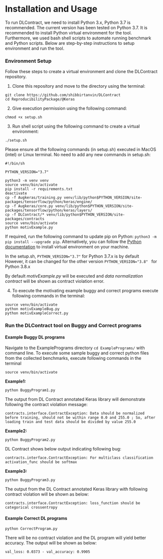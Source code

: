 # Installation and Usage

To run DLContract, we need to install Python 3.x, Python 3.7 is recommended. The current version has been tested on Python 3.7. It is recommended to install Python virtual environment for the tool. Furthermore, we used bash shell scripts to automate running benchmark and Python scripts. Below are step-by-step instructions to setup environment and run the tool.

### Environment Setup

Follow these steps to create a virtual environment and clone the DLContract repository.

1. Clone this repository and move to the directory using the terminal:

```
git clone https://github.com/shibbirtanvin/DLContract
cd ReproducibilityPackage/@Keras
```

2. Give execution permission using the following command:

```
chmod +x setup.sh
```

3. Run shell script using the following command to create a virtual environment:

```
./setup.sh
```

Please ensure all the following commands (in setup.sh) executed in MacOS (intel) or Linux terminal.
No need to add any new commands in setup.sh:

```
#!/bin/sh

PYTHON_VERSION="3.7"

python3 -m venv venv
source venv/bin/activate
pip install -r requirements.txt
deactivate
cp -f Augkeras/training.py venv/lib/python$PYTHON_VERSION/site-packages/tensorflow/python/keras/engine/
cp -f Augkeras/core.py venv/lib/python$PYTHON_VERSION/site-packages/tensorflow/python/keras/layers/
cp -f DLContract/* venv/lib/python$PYTHON_VERSION/site-packages/contracts
source venv/bin/activate
python motivExample.py
```

If required, run the following command to update pip on Python: `python3 -m pip install --upgrade pip`. Alternatively, you can follow the [Python documentation](https://packaging.python.org/en/latest/guides/installing-using-pip-and-virtual-environments/) to install virtual environment on your machine.

In the setup.sh, ```PYTHON_VERSION="3.7"``` for Python 3.7.x is by default
However, it can be changed for the other version ```PYTHON_VERSION="3.8" ``` for Python 3.8.x

By default *motivExample.py* will be executed and *data normalization contract* will be shown as contract violation error.

4. To execute the motivating example buggy and correct programs execute following commands in the terminal:

```
source venv/bin/activate
python motivExampleBug.py
python motivExampleCorrect.py
```

### Run the DLContract tool on Buggy and Correct programs

#### Example Buggy DL programs
Navigate to the ExamplePrograms directory `cd ExamplePrograms/` with command line. To execute some sample buggy and correct python files from the collected benchmarks, execute following commands in the terminal

```
source venv/bin/activate
```
**Example1:**
```
python BuggyProgram1.py
```
The output from DL Contract annotated Keras library will demonstrate following the contract violation message:

```
contracts.interface.ContractException: Data should be normalized before training, should not be within range 0.0 and 255.0 ; So, after loading train and test data should be divided by value 255.0
```
**Example2:**
```
python BuggyProgram2.py
```
DL Contract shows below output indicating following bug:

```
contracts.interface.ContractException: For multiclass classification activation_func should be softmax
```
**Example3:**
```
python BuggyProgram3.py
```
The output from the DL Contract annotated Keras library with following contract violation will be shown as below:

```
contracts.interface.ContractException: loss_function should be categorical crossentropy
```

#### Example Correct DL programs

```
python CorrectProgram.py
```

There will be no contract violation and the DL program will yield better accuracy. The output will be shown as below:

```
val_loss: 0.0373 - val_accuracy: 0.9905
```
